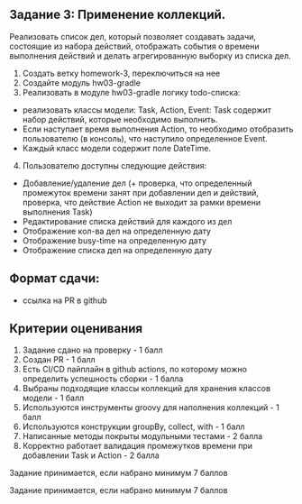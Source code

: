 ## Задание 3: Применение коллекций.

Реализовать список дел, который позволяет создавать задачи, состоящие из набора действий, отображать события о времени выполнения действий и делать агрегированную выборку из списка дел.
1. Создать ветку homework-3, переключиться на нее
2. Создайте модуль hw03-gradle
3. Реализовать в модуле hw03-gradle логику todo-списка:
- реализовать классы модели: Task, Action, Event: Task содержит набор действий, которые необходимо выполнить.
- Если наступает время выполнения Action, то необходимо отобразить пользователю (в консоль), что наступило определенное Event.
- Каждый класс модели содержит поле DateTime.
4. Пользователю доступны следующие действия:
- Добавление/удаление дел (+ проверка, что определенный промежуток времени занят при добавлении дел и действий, проверка, что действие Action не выходит за рамки времени выполнения Task)
- Редактирование списка действий для каждого из дел
- Отображение кол-ва дел на определенную дату
- Отображение busy-time на определенную дату
- Отображение списка дел на определенную дату

## Формат сдачи: 
- ссылка на PR в github

## Критерии оценивания

1. Задание сдано на проверку - 1 балл
2. Создан PR - 1 балл
3. Есть CI/CD пайплайн в github actions, по которому можно определить успешность сборки - 1 балла
4. Выбраны подходящие классы коллекций для хранения классов модели - 1 балл
5. Используются инструменты groovy для наполнения коллекций - 1 балл
6. Используются конструкции groupBy, collect, with - 1 балл
7. Написанные методы покрыты модульными тестами - 2 балла
8. Корректно работает валидация промежутков времени при добавлении Task и Action - 2 балла

Задание принимается, если набрано минимум 7 баллов

Задание принимается, если набрано минимум 7 баллов
